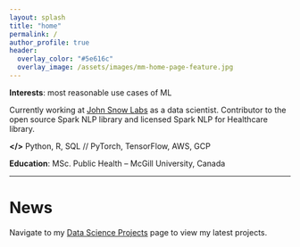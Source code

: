 ```yaml
---
layout: splash
title: "home"
permalink: /
author_profile: true
header:
  overlay_color: "#5e616c"
  overlay_image: /assets/images/mm-home-page-feature.jpg
---
```


**Interests**: most reasonable use cases of ML

Currently working at [John Snow Labs](https://www.johnsnowlabs.com/) as a data scientist. Contributor to the open source Spark NLP library and licensed Spark NLP for Healthcare library.

**</>** Python, R, SQL // PyTorch, TensorFlow, AWS, GCP

**Education**: MSc. Public Health – McGill University, Canada

------

# News

Navigate to my [Data Science Projects](https://luca-martial.github.io/projects/) page to view my latest projects.